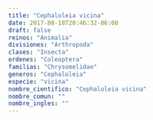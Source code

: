 ```yaml
---
title: "Cephaloleia vicina"
date: 2017-08-18T20:46:32-06:00
draft: false
reinos: "Animalia"
divisiones: "Arthropoda"
clases: "Insecta"
ordenes: "Coleoptera"
familias: "Chrysomelidae"
generos: "Cephaloleia"
especie: "vicina"
nombre_cientifico: "Cephaloleia vicina"
nombre_comun: ""
nombre_ingles: ""
---
```

